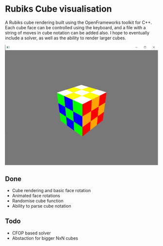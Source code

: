 # Rubiks Cube visualisation

A Rubiks cube rendering built using the OpenFrameworks toolkit for C++. Each cube face can be controlled using the keyboard, and a file with a string of moves in cube notation can be added also. 
I hope to eventually include a solver, as well as the ability to render larger cubes. 

![Cube image](images/cube.png)

## Done 
* Cube rendering and basic face rotation 
* Animated face rotations
* Randomise cube function
* Ability to parse cube notation

## Todo
* CFOP based solver
* Abstaction for bigger NxN cubes

